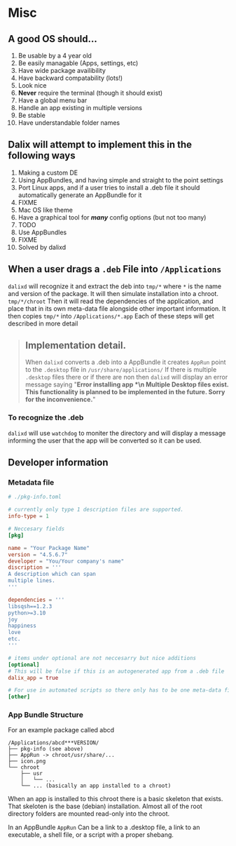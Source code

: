 # Misc

## A good OS should...
1. Be usable by a 4 year old
2. Be easily managable (Apps, settings, etc)
3. Have wide package availibility
4. Have backward compatability (lots!)
5. Look nice
6. **Never** require the terminal (though it should exist)
7. Have a global menu bar
8. Handle an app existing in multiple versions
9. Be stable
10. Have understandable folder names

## Dalix will attempt to implement this in the following ways
1. Making a custom DE
2. Using AppBundles, and having simple and straight to the point settings
3. Port Linux apps, and if a user tries to install a .deb file it should automatically generate an AppBundle for it
4. FIXME
5. Mac OS like theme
6. Have a graphical tool for ***many*** config options (but not too many)
7. TODO
8. Use AppBundles
9. FIXME
10. Solved by dalixd


## When a user drags a ```.deb``` File into ```/Applications```

```dalixd``` will recognize it and extract the deb into ```tmp/*``` where ```*``` is the name and
version of the package. It will then simulate installation into a chroot. ```tmp/*/chroot``` Then it
will read the dependencies of the application, and place that in its own meta-data file alongside
other important information. It then copies ```tmp/*``` into ```/Applications/*.app``` Each of these
steps will get described in more detail

> ## **Implementation detail.**
> When ```dalixd``` converts a .deb into a AppBundle it creates ```AppRun``` point to the ```.desktop```
> file in ```/usr/share/applications/``` If there is multiple ```.desktop``` files there or if there
> are non then ```dalixd``` will display an error message saying "**Error installing app *\n Multiple
> Desktop files exist. This functionality is planned to be implemented in the future. Sorry for the
> inconvenience.**"

### To recognize the .deb
```dalixd``` will use ```watchdog``` to moniter  the directory and will display a message informing
the user that the app will be converted so it can be used.


## Developer information

### Metadata file
```toml
# ./pkg-info.toml

# currently only type 1 description files are supported.
info-type = 1

# Neccesary fields
[pkg]

name = "Your Package Name"
version = "4.5.6.7"
developer = "You/Your company's name"
discription = '''
A description which can span
multiple lines.
'''

dependencies = '''
libsqsh==1.2.3
python>=3.10
joy
happiness
love
etc.
'''

# items under optional are not neccesarry but nice additions
[optional]
# This will be false if this is an autogenerated app from a .deb file
dalix_app = true

# For use in automated scripts so there only has to be one meta-data file
[other]
```

### App Bundle Structure
For an example package called abcd
```
/Applications/abcd***VERSION/
├── pkg-info (see above)
├── AppRun -> chroot/usr/share/...
├── icon.png
└── chroot
	├── usr
	│	└── ...
	└── ... (basically an app installed to a chroot)
```

When an app is installed to this chroot there is a basic skeleton that exists.
That skeloten is the base (debian) installation. Almost all of the root directory folders are
mounted read-only into the chroot.

In an AppBundle ```AppRun``` Can be a link to a .desktop file, a link to an executable, a shell file,
or a script with a proper shebang.